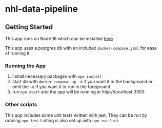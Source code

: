 # nhl-data-pipeline

## Getting Started

This app runs on Node 18 which can be installed [here](https://nodejs.org/en/download)

This app uses a postgres db with an included `docker-compose.yaml` for ease of running it.

### Running the App

1. install necessary packages with `npm install`
2. start db with `docker compose up -d` if you want it in the background or omit the `-d` if you want it to run in the foreground.
3. run `npm start` and the app will be running at http://localhost:3000

### Other scripts

This app includes some unit tests written with jest. They can be run by running `npm test`
Linting is also set up with `npm run lint`
